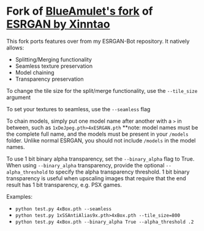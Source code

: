 # Fork of [BlueAmulet's fork](https://github.com/BlueAmulet/ESRGAN) of [ESRGAN by Xinntao](https://github.com/xinntao/ESRGAN)

This fork ports features over from my ESRGAN-Bot repository. It natively allows:
* Splitting/Merging functionality
* Seamless texture preservation
* Model chaining
* Transparency preservation

To change the tile size for the split/merge functionality, use the `--tile_size` argument

To set your textures to seamless, use the `--seamless` flag

To chain models, simply put one model name after another with a `>` in between, such as `1xDeJpeg.pth>4xESRGAN.pth` **note: model names must be the complete full name, and the models must be present in your `/models` folder. Unlike normal ESRGAN, you should not include `/models` in the model names.

To use 1 bit binary alpha transparency, set the `--binary_alpha` flag to True. When using `--binary_alpha` transparency, provide the optional `--alpha_threshold` to specify the alpha transparency threshold. 1 bit binary transparency is useful when upscaling images that require that the end result has 1 bit transparency, e.g. PSX games.

Examples: 
* `python test.py 4xBox.pth --seamless`
* `python test.py 1xSSAntiAlias9x.pth>4xBox.pth --tile_size=800`
* `python test.py 4xBox.pth --binary_alpha True --alpha_threshold .2`
